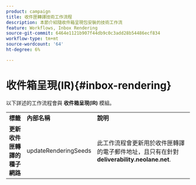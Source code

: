 ```yaml
---
product: campaign
title: 收件匣轉譯技術工作流程
description: 本節介紹隨收件箱呈現包安裝的技術工作流
feature: Workflows, Inbox Rendering
source-git-commit: 6464e1121b907f44db9c0c3add28b54486ecf834
workflow-type: tm+mt
source-wordcount: '64'
ht-degree: 6%

---
```



# 收件箱呈現(IR){#inbox-rendering}



以下詳述的工作流程會與 **收件箱呈現(IR)** 模組。

<table> 
 <tbody> 
  <tr> 
   <td> <strong>標籤</strong><br /> </td> 
   <td> <strong>內部名稱</strong><br /> </td> 
   <td> <strong>說明</strong><br /> </td> 
  </tr> 
  <tr> 
   <td> <strong>更新收件匣轉譯的種子網路</strong><br /> </td> 
   <td> <span class="uicontrol">updateRenderingSeeds</span> <br /> </td> 
   <td> 此工作流程會更新用於收件匣轉譯的電子郵件地址，且只有在針對 <strong>deliverability.neolane.net</strong>.<br /> </td> 
  </tr> 
 </tbody> 
</table>

